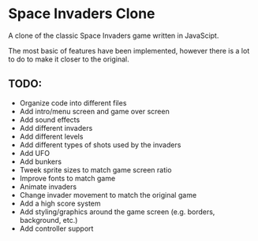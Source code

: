 # Space Invaders Clone

A clone of the classic Space Invaders game written in JavaScipt.

The most basic of features have been implemented, however there is a lot to do to make it closer to the original.

## TODO:

- Organize code into different files
- Add intro/menu screen and game over screen
- Add sound effects
- Add different invaders
- Add different levels
- Add different types of shots used by the invaders
- Add UFO
- Add bunkers
- Tweek sprite sizes to match game screen ratio
- Improve fonts to match game
- Animate invaders
- Change invader movement to match the original game
- Add a high score system
- Add styling/graphics around the game screen (e.g. borders, background, etc.)
- Add controller support
